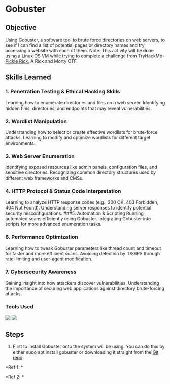 # Gobuster

## Objective

Using Gobuster, a software tool to brute force directories on web servers, to see if I can find a list of potential pages or directory names and try accessing a website with each of them.
Note: This activity will be done using a Linux OS VM while trying to complete a challenge from TryHackMe- <a href="https://tryhackme.com/room/picklerick">Pickle Rick</a>, A Rick and Morty CTF.  

## Skills Learned
### 1. Penetration Testing & Ethical Hacking Skills
Learning how to enumerate directories and files on a web server.
Identifying hidden files, directories, and endpoints that may reveal vulnerabilities.
### 2. Wordlist Manipulation
Understanding how to select or create effective wordlists for brute-force attacks.
Learning to modify and optimize wordlists for different target environments.
### 3. Web Server Enumeration
Identifying exposed resources like admin panels, configuration files, and sensitive directories.
Recognizing common directory structures used by different web frameworks and CMSs.
### 4. HTTP Protocol & Status Code Interpretation
Learning to analyze HTTP response codes (e.g., 200 OK, 403 Forbidden, 404 Not Found).
Understanding server responses to identify potential security misconfigurations.
###5. Automation & Scripting
Running automated scans efficiently using Gobuster.
Integrating Gobuster into scripts for more advanced enumeration tasks.
### 6. Performance Optimization
Learning how to tweak Gobuster parameters like thread count and timeout for faster and more efficient scans.
Avoiding detection by IDS/IPS through rate-limiting and user-agent modification.
### 7. Cybersecurity Awareness
Gaining insight into how attackers discover vulnerabilities.
Understanding the importance of securing web applications against directory brute-forcing attacks.

### Tools Used
<a href="https://github.com/OJ/gobuster"><img src="https://img.shields.io/badge/-Gobuster-212C42?style=flat&logo=tryhackme&logoColor=white" /></a>
<a href="https://tryhackme.com"><img src="https://img.shields.io/badge/-TryHackMe-212C42?style=flat&logo=tryhackme&logoColor=white" /></a>

## Steps
1. First to install Gobuster onto the system will be using. You can do this by either
   sudo apt install gobuster  or downloading it straight from the <a href="https://github.com/OJ/gobuster">Git repo</a>

*Ref 1: *
<img src="">

*Ref 2: *
<img src="">
